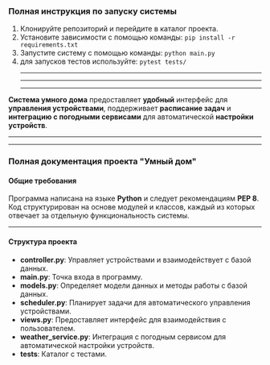 ### Полная инструкция по запуску системы
 1. Клонируйте репозиторий и перейдите в каталог проекта. 
 2. Установите зависимости с помощью команды: 
	  `pip install -r requirements.txt`
 3. Запустите систему с помощью команды:
	  `python main.py`
 4. для запусков тестов используйтe:
	 `pytest tests/`
	 _____________________________________
	 _____________________________________
	 -------------------------------------
__Система умного дома__ предоставляет __удобный__ интерфейс для __управления устройствами__, поддерживает __расписание задач__ и __интеграцию с погодными сервисами__ для автоматической __настройки устройств__.
_______________
-------------------
### Полная документация проекта "Умный дом"

#### Общие требования

Программа написана на языке __Python__ и следует рекомендациям __PEP 8__. Код структурирован на основе модулей и классов, каждый из которых отвечает за отдельную функциональность системы.
______________
#### Структура проекта

-   **controller.py**: Управляет устройствами и взаимодействует с базой данных.
-   **main.py**: Точка входа в программу.
-   **models.py**: Определяет модели данных и методы работы с базой данных.
-   **scheduler.py**: Планирует задачи для автоматического управления устройствами.
-   **views.py**: Предоставляет интерфейс для взаимодействия с пользователем.
-   **weather_service.py**: Интеграция с погодным сервисом для автоматической настройки устройств.
-   **tests**: Каталог с тестами.